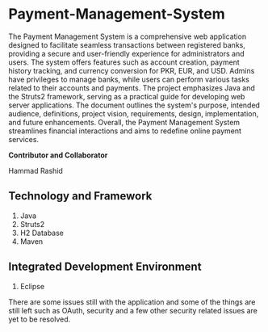 # Payment-Management-System

The Payment Management System is a comprehensive web application
designed to facilitate seamless transactions between registered banks,
providing a secure and user-friendly experience for administrators and
users. The system offers features such as account creation, payment
history tracking, and currency conversion for PKR, EUR, and USD. Admins
have privileges to manage banks, while users can perform various tasks
related to their accounts and payments. The project emphasizes Java and
the Struts2 framework, serving as a practical guide for developing web
server applications. The document outlines the system\'s purpose,
intended audience, definitions, project vision, requirements, design,
implementation, and future enhancements. Overall, the Payment Management
System streamlines financial interactions and aims to redefine online
payment services.

**Contributor and Collaborator**

Hammad Rashid

## Technology and Framework
  1. Java
  2. Struts2
  3. H2 Database
  4. Maven

## Integrated Development Environment
  1. Eclipse

There are some issues still with the application and some of the things are still left such as OAuth, security and a few other security related issues are yet to be resolved.

